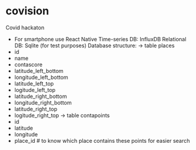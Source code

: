 # covision
Covid hackaton
- For smartphone use React Native
Time-series DB: InfluxDB
Relational DB: Sqlite (for test purposes)
Database structure:
-> table places
- id
- name
- contascore
- latitude_left_bottom
- longitude_left_bottom
- latitude_left_top
- logitude_left_top
- latitude_right_bottom
- longitude_right_bottom
- latitude_right_top
- logitude_right_top
-> table contapoints
- id
- latitude
- longitude
- place_id # to know which place contains these points for easier search
